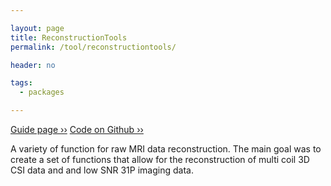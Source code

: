 ```yaml
---

layout: page
title: ReconstructionTools
permalink: /tool/reconstructiontools/

header: no

tags: 
  - packages

---
```


[Guide page ››](/assets/htmldoc/html/guide/{{page.title}})
[Code on Github ››](https://github.com/mfroeling/QMRITools/blob/master/QMRITools/Kernel/ReconstructionTools.wl)

A variety of function for raw MRI data reconstruction. The main goal was to
create a set of functions that allow for the reconstruction of multi coil 3D CSI
data and and low SNR 31P imaging data.
